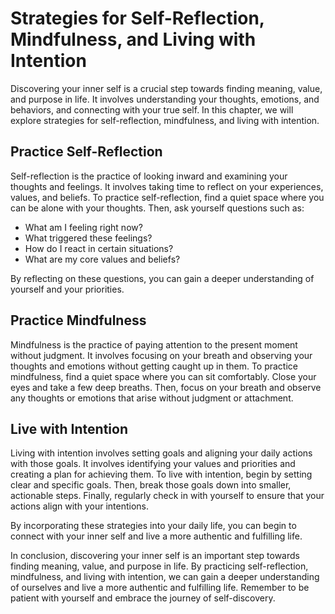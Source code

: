 Strategies for Self-Reflection, Mindfulness, and Living with Intention
==============================================================================================================

Discovering your inner self is a crucial step towards finding meaning, value, and purpose in life. It involves understanding your thoughts, emotions, and behaviors, and connecting with your true self. In this chapter, we will explore strategies for self-reflection, mindfulness, and living with intention.

Practice Self-Reflection
------------------------

Self-reflection is the practice of looking inward and examining your thoughts and feelings. It involves taking time to reflect on your experiences, values, and beliefs. To practice self-reflection, find a quiet space where you can be alone with your thoughts. Then, ask yourself questions such as:

* What am I feeling right now?
* What triggered these feelings?
* How do I react in certain situations?
* What are my core values and beliefs?

By reflecting on these questions, you can gain a deeper understanding of yourself and your priorities.

Practice Mindfulness
--------------------

Mindfulness is the practice of paying attention to the present moment without judgment. It involves focusing on your breath and observing your thoughts and emotions without getting caught up in them. To practice mindfulness, find a quiet space where you can sit comfortably. Close your eyes and take a few deep breaths. Then, focus on your breath and observe any thoughts or emotions that arise without judgment or attachment.

Live with Intention
-------------------

Living with intention involves setting goals and aligning your daily actions with those goals. It involves identifying your values and priorities and creating a plan for achieving them. To live with intention, begin by setting clear and specific goals. Then, break those goals down into smaller, actionable steps. Finally, regularly check in with yourself to ensure that your actions align with your intentions.

By incorporating these strategies into your daily life, you can begin to connect with your inner self and live a more authentic and fulfilling life.

In conclusion, discovering your inner self is an important step towards finding meaning, value, and purpose in life. By practicing self-reflection, mindfulness, and living with intention, we can gain a deeper understanding of ourselves and live a more authentic and fulfilling life. Remember to be patient with yourself and embrace the journey of self-discovery.

